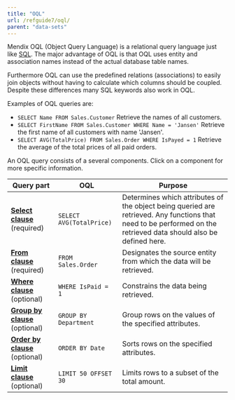 ```yaml
---
title: "OQL"
url: /refguide7/oql/
parent: "data-sets"
---
```



Mendix OQL (Object Query Language) is a relational query language just like [SQL](http://en.wikipedia.org/wiki/Sql). The major advantage of OQL is that OQL uses entity and association names instead of the actual database table names.

Furthermore OQL can use the predefined relations (associations) to easily join objects without having to calculate which columns should be coupled. Despite these differences many SQL keywords also work in OQL.

Examples of OQL queries are:

*   `SELECT Name FROM Sales.Customer`
    Retrieve the names of all customers.
*   `SELECT FirstName FROM Sales.Customer WHERE Name = 'Jansen'`
    Retrieve the first name of all customers with name 'Jansen'.
*   `SELECT AVG(TotalPrice) FROM Sales.Order WHERE IsPayed = 1`
    Retrieve the average of the total prices of all paid orders.

An OQL query consists of a several components. Click on a component for more specific information.

| Query part | OQL | Purpose |
| --- | --- | --- |
| **[Select clause](oql-select-clause)** (required)  | `SELECT AVG(TotalPrice)` | Determines which attributes of the object being queried are retrieved. Any functions that need to be performed on the retrieved data should also be defined here.  |
| **[From clause](oql-from-clause)** (required)  | `FROM Sales.Order`  | Designates the source entity from which the data will be retrieved.  |
| **[Where clause](oql-where-clause)** (optional) | `WHERE IsPaid = 1` | Constrains the data being retrieved.  |
| **[Group by clause](oql-group-by-clause)** (optional) | `GROUP BY Department` | Group rows on the values of the specified attributes.  |
| **[Order by clause](oql-order-by-clause)** (optional) | `ORDER BY Date` | Sorts rows on the specified attributes.  |
| **[Limit clause](oql-limit-clause)** (optional) | `LIMIT 50 OFFSET 30` | Limits rows to a subset of the total amount.  |
